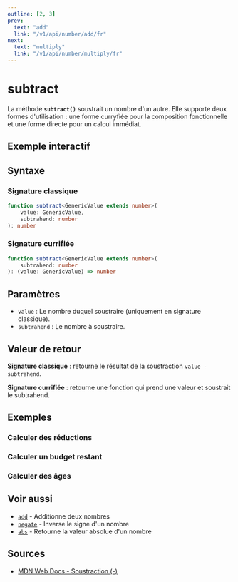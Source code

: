 ```yaml
---
outline: [2, 3]
prev:
  text: "add"
  link: "/v1/api/number/add/fr"
next:
  text: "multiply"
  link: "/v1/api/number/multiply/fr"
---
```


# subtract

La méthode **`subtract()`** soustrait un nombre d'un autre. Elle supporte deux formes d'utilisation : une forme curryfiée pour la composition fonctionnelle et une forme directe pour un calcul immédiat.

## Exemple interactif

<MonacoTSEditor
  src="/v1/api/number/subtract/examples/tryout.doc.ts"
  majorVersion="v1"
  height="200px"
/>

## Syntaxe

### Signature classique

```typescript
function subtract<GenericValue extends number>(
	value: GenericValue,
	subtrahend: number
): number
```

### Signature currifiée

```typescript
function subtract<GenericValue extends number>(
	subtrahend: number
): (value: GenericValue) => number
```

## Paramètres

- `value` : Le nombre duquel soustraire (uniquement en signature classique).
- `subtrahend` : Le nombre à soustraire.

## Valeur de retour

**Signature classique** : retourne le résultat de la soustraction `value - subtrahend`.

**Signature currifiée** : retourne une fonction qui prend une valeur et soustrait le subtrahend.

## Exemples

### Calculer des réductions

<MonacoTSEditor
  	src="/v1/api/number/subtract/examples/calculateDiscount.doc.ts"
  	majorVersion="v1"
	height="820px"
/>

### Calculer un budget restant

<MonacoTSEditor
  	src="/v1/api/number/subtract/examples/calculateRemaining.doc.ts"
  	majorVersion="v1"
	height="350px"
/>

### Calculer des âges

<MonacoTSEditor
  	src="/v1/api/number/subtract/examples/calculateAge.doc.ts"
  	majorVersion="v1"
	height="750px"
/>

## Voir aussi

- [`add`](/v1/api/number/add/fr) - Additionne deux nombres
- [`negate`](/v1/api/number/negate/fr) - Inverse le signe d'un nombre
- [`abs`](/v1/api/number/abs/fr) - Retourne la valeur absolue d'un nombre

## Sources

- [MDN Web Docs - Soustraction (-)](https://developer.mozilla.org/fr/docs/Web/JavaScript/Reference/Operators/Subtraction)
